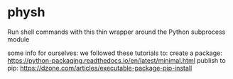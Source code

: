 # physh
Run shell commands with this thin wrapper around the Python subprocess module


some info for ourselves:
we followed these tutorials to:
	create a package: https://python-packaging.readthedocs.io/en/latest/minimal.html
	publish to pip: https://dzone.com/articles/executable-package-pip-install
